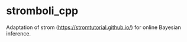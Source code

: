 # stromboli_cpp

Adaptation of strom (https://stromtutorial.github.io/) for online Bayesian inference.
